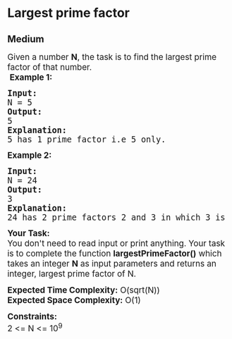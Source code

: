 # Largest prime factor
## Medium
<div class="problems_problem_content__Xm_eO"><p><span style="font-size: 14pt;">Given a number <strong>N</strong>, the task is to find the largest prime factor of that number.</span><br><span style="font-size: 14pt;">&nbsp;</span><span style="font-size: 14pt;"><strong>Example 1:</strong></span></p>
<pre style="position: relative;"><span style="font-size: 14pt;"><strong>Input:</strong>
N = 5
<strong>Output:</strong>
5
<strong>Explanation:</strong>
5 has 1 prime factor i.e 5 only.
</span><div class="open_grepper_editor" title="Edit &amp; Save To Grepper"></div></pre>
<p><span style="font-size: 14pt;"><strong>Example 2:</strong></span></p>
<pre style="position: relative;"><span style="font-size: 14pt;"><strong>Input:</strong>
N = 24
<strong>Output:</strong>
3
<strong>Explanation:</strong>
24 has 2 prime factors 2 and 3 in which 3 is greater.
</span><div class="open_grepper_editor" title="Edit &amp; Save To Grepper"></div></pre>
<p><span style="font-size: 14pt;"><strong>Your Task:</strong></span><br><span style="font-size: 14pt;">You don't need to read input or print anything. Your task is to complete the function <strong>largestPrimeFactor()</strong>&nbsp;which takes&nbsp;an integer <strong>N</strong> as input parameters&nbsp;and returns an integer, largest prime factor of N.</span></p>
<p><span style="font-size: 14pt;"><strong>Expected Time Complexity:</strong> O(sqrt(N))</span><br><span style="font-size: 14pt;"><strong>Expected Space Complexity:</strong> O(1)</span></p>
<p><span style="font-size: 14pt;"><strong>Constraints:</strong></span><br><span style="font-size: 14pt;">2 &lt;= N &lt;= 10<sup>9</sup></span></p></div>
